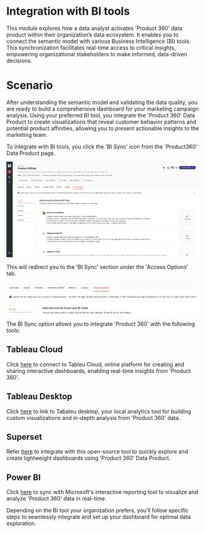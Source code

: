 # Integration with BI tools

This module explores how a data analyst activates 'Product 360' data product within their organization’s data ecosystem. It enables you to connect the semantic model with various Business Intelligence (BI) tools. This synchronization facilitates real-time access to critical insights, empowering organizational stakeholders to make informed, data-driven decisions.

# **Scenario**

After understanding the semantic model and validating the data quality, you are ready to build a comprehensive dashboard for your marketing campaign analysis. Using your preferred BI tool, you integrate the 'Product 360' Data Product to create visualizations that reveal customer behavior patterns and potential product affinities, allowing you to present actionable insights to the marketing team.

To integrate with BI tools, you click the 'BI Sync' icon from the 'Product360' Data Product page. 

![image.png](/learn/dp_consumer_learn_track/integrate_bi_tools/image.png)

This will redirect you to the 'BI Sync' section under the 'Access Options' tab.

![image.png](/learn/dp_consumer_learn_track/integrate_bi_tools/image2.png)


The BI Sync option allows you to integrate 'Product 360' with the following tools:

## Tableau Cloud

Click [here](/learn/dp_consumer_learn_track/integrate_bi_tools/tab_cloud/) to connect to Tableu Cloud, online platform for creating and sharing interactive dashboards, enabling real-time insights from 'Product 360'.

## Tableau Desktop

Click [here](/learn/dp_consumer_learn_track/integrate_bi_tools/tab_desktop/) to link to Tabaleu desktop, your local analytics tool for building custom visualizations and in-depth analysis from 'Product 360' data.

## Superset

Refer [here](/learn/dp_consumer_learn_track/integrate_bi_tools/superset/) to integrate with this open-source tool to quickly explore and create lightweight dashboards using 'Product 360' Data Product.

## Power BI

Click [here](/learn/dp_consumer_learn_track/integrate_bi_tools/powerbi/) to sync with Microsoft's interactive reporting tool to visualize and analyze 'Product 360' data in real-time.

Depending on the BI tool your organization prefers, you’ll follow specific steps to seamlessly integrate and set up your dashboard for optimal data exploration.